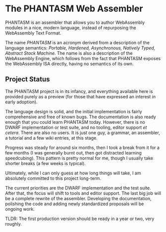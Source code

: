 The PHANTASM Web Assembler
==========================

PHANTASM is an assembler that allows you to author WebAssembly modules in a
nice, modern language, instead of repurposing the WebAssembly Text Format.

The name *PHANTASM* is an acronym derived from a description of the language
semantics: *Portable, Hardened, Asynchronous, Natively Typed, Abstract Stack Machine*.
The name is also a description of the WebAssembly Engine, which follows from
the fact that PHANTASM exposes the WebAssembly ISA directly, having no
semantics of its own.

## Project Status

The PHANTASM project is in its infancy, and everything available here is
provided purely as a preview (for those that have expressed an interest
in early adoption).

The language design is solid, and the initial implementation is fairly
comprehensive and free of known bugs. The documentation is also ready
enough that you could learn PHANTASM today. However, there is no DWARF
implementation or test suite, and no tooling, editor support *et cetera*.
There are also no users. It is just one guy, a grammar, an assembler, a
tutorial and a few wiki entries, at this stage.

Progress was steady for around six months, then I took a break from it
for a few months (I was generally burnt out, then got distracted learning
speedcubing). This pattern is pretty normal for me, though I usually
take shorter breaks (a few weeks is typical).

Ultimately, while I can only guess at how long things will take, I am
absolutely committed to this project long-term.

The current priorities are the DWARF implementation and the test suite.
After that, the focus will shift to tools and editor support. The last
big job will be a complete rewrite of the assembler. Developing the
documentation, polishing the code and adding newly standardized
proposals will be ongoing work.

TLDR: The first production version should be ready in a year or two,
very roughly.
